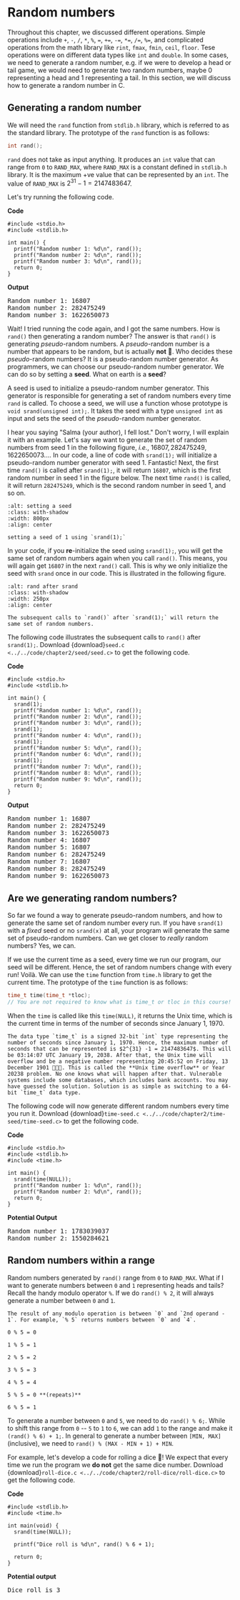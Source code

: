 # Random numbers

Throughout this chapter, we discussed different operations. Simple operations include `+`, `-`, `/`, `*`, `%`, `=`, `+=`, `-=`, `*=`, `/=`, `%=`, and complicated operations from the math library like `rint`, `fmax`, `fmin`, `ceil`, `floor`. Tese operations were on different data types like `int` and `double`. In some cases, we need to generate a random number, e.g. if we were to develop a head or tail game, we would need to generate two random numbers, maybe $0$ representing a head and $1$ representing a tail. In this section, we will discuss how to generate a random number in C.

## Generating a random number

We will need the `rand` function from `stdlib.h` library, which is referred to as the standard library. The prototype of the `rand` function is as follows:

```c
int rand();
```

`rand` does not take as input anything. It produces an `int` value that can range from `0` to `RAND_MAX`, where `RAND_MAX` is a constant defined in `stdlib.h` library. It is the maximum +ve value that can be represented by an `int`. The value of `RAND_MAX` is $2^{31} - 1 = 2147483647$.

Let's try running the following code.

**Code**
```{code-block} c
#include <stdio.h>
#include <stdlib.h>

int main() {
  printf("Random number 1: %d\n", rand());
  printf("Random number 2: %d\n", rand());
  printf("Random number 3: %d\n", rand());
  return 0;
}
```

**Output**

<pre>
Random number 1: 16807
Random number 2: 282475249
Random number 3: 1622650073
</pre> 

Wait! I tried running the code again, and I got the same numbers. How is `rand()` then generating a random number? The answer is that `rand()` is generating *pseudo*-random numbers. A *pseudo*-random number is a number that appears to be random, but is actually **not** 🤯. Who decides these *pseudo*-random numbers? It is a pseudo-random number generator. As programmers, we can choose our pseudo-random number generator. We can do so by setting a **seed**. What on earth is a **seed**?

A seed is used to initialize a pseudo-random number generator. This generator is responsible for generating a set of random numbers every time `rand` is called. To choose a seed, we will use a function whose prototype is `void srand(unsigned int);`. It takes the seed with a type `unsigned int` as input and sets the seed of the *pseudo*-random number generator. 

I hear you saying "Salma (your author), I fell lost." Don't worry, I will explain it with an example. Let's say we want to generate the set of random numbers from seed 1 in the following figure, *i.e.*, $16807, 282475249, 1622650073 ...$. In our code, a line of code with `srand(1);` will initialize a pseudo-random number generator with seed 1. Fantastic! Next, the first time `rand()` is called after `srand(1);`, it will return `16807`, which is the first random number in seed 1 in the figure below. The next time `rand()` is called, it will return `282475249`, which is the second random number in seed 1, and so on. 

```{figure} ./images/setting-a-seed.png
:alt: setting a seed
:class: with-shadow
:width: 800px
:align: center

setting a seed of 1 using `srand(1);`
```

In your code, if you **re**-initialize the seed using `srand(1);`, you will get the same set of random numbers again when you call `rand()`. This means, you will again get `16807` in the next `rand()` call. This is why we only initialize the seed with `srand` once in our code. This is illustrated in the following figure.

```{figure} ./images/rand-after-srand.png
:alt: rand after srand
:class: with-shadow
:width: 250px
:align: center

The subsequent calls to `rand()` after `srand(1);` will return the same set of random numbers.
```

The following code illustrates the subsequent calls to `rand()` after `srand(1);`. Download {download}`seed.c <../../code/chapter2/seed/seed.c>` to get the following code.

**Code**
```{code-block} c
#include <stdio.h>
#include <stdlib.h>

int main() {
  srand(1);
  printf("Random number 1: %d\n", rand());
  printf("Random number 2: %d\n", rand());
  printf("Random number 3: %d\n", rand());
  srand(1);
  printf("Random number 4: %d\n", rand());
  srand(1);
  printf("Random number 5: %d\n", rand());
  printf("Random number 6: %d\n", rand());
  srand(1);
  printf("Random number 7: %d\n", rand());
  printf("Random number 8: %d\n", rand());
  printf("Random number 9: %d\n", rand());
  return 0;
}
```

**Output**
<pre>
Random number 1: 16807
Random number 2: 282475249
Random number 3: 1622650073
Random number 4: 16807
Random number 5: 16807
Random number 6: 282475249
Random number 7: 16807
Random number 8: 282475249
Random number 9: 1622650073
</pre>

## Are we generating random numbers?

So far we found a way to generate pseudo-random numbers, and how to generate the same set of random number every run. If you have `srand(1)` with a *fixed* seed or no `srand(x)` at all, your program will generate the same set of pseudo-random numbers. Can we get closer to *really* random numbers? Yes, we can. 

If we use the current time as a seed, every time we run our program, our seed will be different. Hence, the set of random numbers change with every run! Voilà. We can use the `time` function from `time.h` library to get the current time. The prototype of the `time` function is as follows:

```c
time_t time(time_t *tloc);
// You are not required to know what is time_t or tloc in this course!
```

When the `time` is called like this `time(NULL)`, it returns the Unix time, which is the current time in terms of the number of seconds since January 1, 1970.

```{admonition} Fun fact 😎
The data type `time_t` is a signed 32-bit `int` type representing the number of seconds since January 1, 1970. Hence, the maximum number of seconds that can be represented is $2^{31} -1 = 2147483647$. This will be 03:14:07 UTC January 19, 2038. After that, the Unix time will overflow and be a negative number representing 20:45:52 on Friday, 13 December 1901 🤯😵‍💫. This is called the **Unix time overflow** or Year 20238 problem. No one knows what will happen after that. Vulnerable systems include some databases, which includes bank accounts. You may have guessed the solution. Solution is as simple as switching to a 64-bit `time_t` data type.
```

The following code will now generate different random numbers every time you run it. Download {download}`time-seed.c <../../code/chapter2/time-seed/time-seed.c>` to get the following code.

**Code**
```{code-block} c
#include <stdio.h>
#include <stdlib.h>
#include <time.h>

int main() {
  srand(time(NULL));
  printf("Random number 1: %d\n", rand());
  printf("Random number 2: %d\n", rand());
  return 0;
}
```

**Potential Output**
<pre>
Random number 1: 1783039037
Random number 2: 1550284621
</pre>

## Random numbers within a range

Random numbers generated by `rand()` range from `0` to `RAND_MAX`. What if I want to generate numbers between `0` and `1` representing heads and tails? Recall the handy modulo operator `%`. If we do `rand() % 2`, it will always generate a number between `0` and `1`.

```{admonition} Remember!
The result of any modulo operation is between `0` and `2nd operand - 1`. For example, `% 5` returns numbers between `0` and `4`.

0 % 5 = 0

1 % 5 = 1

2 % 5 = 2

3 % 5 = 3

4 % 5 = 4

5 % 5 = 0 **(repeats)**

6 % 5 = 1 
```

To generate a number between `0` and `5`, we need to do `rand() % 6;`. While to shift this range from `0` -- `5` to `1` to `6`, we can add `1` to the range and make it `(rand() % 6) + 1;`. In general to generate a number between `[MIN, MAX]` (inclusive), we need to `rand() % (MAX - MIN + 1) + MIN`.

For example, let's develop a code for rolling a dice 🎲! We expect that every time we run the program we **do not** get the same dice number. Download {download}`roll-dice.c <../../code/chapter2/roll-dice/roll-dice.c>` to get the following code.

**Code**
```{code-block} c
#include <stdlib.h>
#include <time.h>

int main(void) {
  srand(time(NULL));

  printf("Dice roll is %d\n", rand() % 6 + 1);

  return 0;
}
```

**Potential output**
<pre>
Dice roll is 3
</pre>